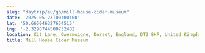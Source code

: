 ```yaml
---
slug: "daytrip/eu/gb/mill-house-cider-museum"
date: '2025-05-23T00:00:00'
lat: '50.665046327654515'
lng: '-2.3298744500732482'
location: Kit Lane, Owermoigne, Dorset, England, DT2 8HP, United Kingdom
title: Mill House Cider Museum
---
```



